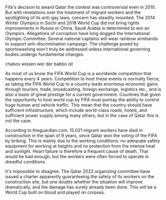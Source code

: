 
Fifa's decision to award Qatar the contest was controversial even in 2010. But with revelations over the treatment of migrant workers and the spotlighting of its anti-gay laws, concern has steadily mounted. The 2014 Winter Olympics in Sochi and 2018 World Cup did not bring rights improvements in Russia or China. Saudi Arabia is determined to win an Olympics. Allegations of corruption have long dogged the International Olympic Committee. Several national captains will wear rainbow armbands to support anti-discrimination campaign. The challenge posed by sportswashing won't truly be addressed unless international governing bodies undergo fundamental changes.

chabos wissen wer der babbo ist



As most of us know the FIFA World Cup is a worldwide competition that happens every 4 years. Competition to host these events is normally fierce, as taking the FIFA World Cup to a country leads enormous economic gains through tourism, trade, broadcasting, foreign exchange, logistics etc., and is also a basis of great prestige for a current government. Countries that given the opportunity to host world cup by FIFA must portray the ability to control huge human and vehicle traffic. This mean that the country should have sufficient infrastructure, which include world-class roads, hotels, and sufficient power supply among many others, but in the case of Qatar this is not the case.



According to theguardian.com, 15.021 migrant workers have died in construction in the span of 9 years, since Qatar won the voting of the FIFA by bribing. This is mainly due to the working conditions: no adequate safety equipment for working at heights and no protection from the intense heat and sunlight. Heart failure is therefore a frequent cause of death. 
That would be bad enough, but the workers were often forced to operate in dreadful conditions.

It's impossible to disagree. The Qatar 2022 organizing committee have issued a charter apparently guaranteeing the safety of its workers on the construction site, but one doubts whether the situation will improve dramatically, and the damage has surely already been done.
This will be a World Cup built on blood and played on corpses.


